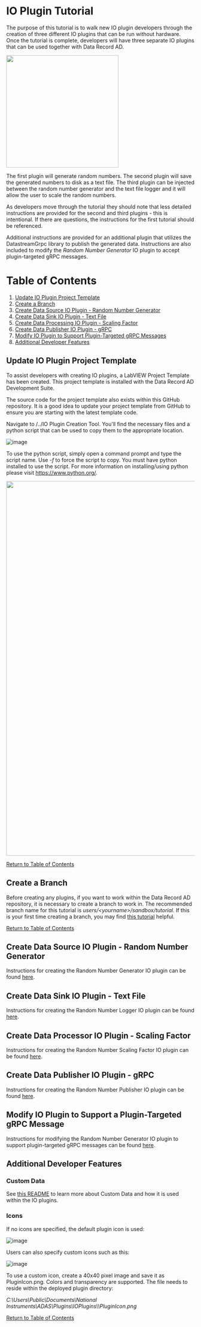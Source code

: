# IO Plugin Tutorial  
The purpose of this tutorial is to walk new IO plugin developers through the creation of three different IO plugins that can be run without hardware.  Once the tutorial is complete, developers will have three separate IO plugins that can be used together with Data Record AD.

<img src="https://user-images.githubusercontent.com/15633959/154979199-e8fb5515-37d2-403d-aa80-6da8e54fdd91.png" width="300">

The first plugin will generate random numbers.  The second plugin will save the generated numbers to disk as a text file.  The third plugin can be injected between the random number generator and the text file logger and it will allow the user to scale the random numbers.

As developers move through the tutorial they should note that less detailed instructions are provided for the second and third plugins - this is intentional.  If there are questions, the instructions for the first tutorial should be referenced.

Additional instructions are provided for an additional plugin that utilizes the DatastreamGrpc library to publish the generated data.  Instructions are also included to modify the _Random Number Generator_ IO plugin to accept plugin-targeted gRPC messages.

# Table of Contents
1. [Update IO Plugin Project Template](./IO%20Plugin%20Tutorial.md#update-io-plugin-project-template)
1. [Create a Branch](./IO%20Plugin%20Tutorial.md#create-a-branch)
1. [Create Data Source IO Plugin - Random Number Generator](./IO%20Plugin%20Tutorial.md#create-data-source-io-plugin---random-number-generator)
1. [Create Data Sink IO Plugin - Text File](./IO%20Plugin%20Tutorial.md#create-data-sink-io-plugin---text-file)
1. [Create Data Processing IO Plugin - Scaling Factor](./IO%20Plugin%20Tutorial.md#create-data-processor-io-plugin---scaling-factor)
1. [Create Data Publisher IO Plugin - gRPC](./IO%20Plugin%20Tutorial.md#create-data-publisher-io-plugin---grpc)
1. [Modify IO Plugin to Support Plugin-Targeted gRPC Messages]([./IO%20Plugin%20Tutorial.md#modify-io-plugin-to-support-a-plugin-targeted-grpc-message)
1. [Additional Developer Features](./IO%20Plugin%20Tutorial.md#additional-developer-features)


## Update IO Plugin Project Template
To assist developers with creating IO plugins, a LabVIEW Project Template has been created.  This project template is installed with the Data Record AD Development Suite.

The source code for the project template also exists within this GitHub repository.  It is a good idea to update your project template from GitHub to ensure you are starting with the latest template code.

Navigate to /../IO Plugin Creation Tool.  You'll find the necessary files and a python script that can be used to copy them to the appropriate location.

![image](https://user-images.githubusercontent.com/15633959/154981043-fc8a9235-24d5-463d-92d9-a583ac46eaac.png)

To use the python script, simply open a command prompt and type the script name.  Use _-f_ to force the script to copy.  You must have python installed to use the script.  For more information on installing/using python please visit https://www.python.org/.

<img src="https://user-images.githubusercontent.com/15633959/154981599-a488b1dd-7108-46d8-b802-3ac69c51abdc.png" width="1000">

[Return to Table of Contents](./IO%20Plugin%20Tutorial.md#table-of-contents)

## Create a Branch
Before creating any plugins, if you want to work within the Data Record AD repository, it is necessary to create a branch to work in.  The recommended branch name for this tutorial is _users/\<yourname>/sandbox/tutorial._  If this is your first time creating a branch, you may find [this tutorial](https://docs.github.com/en/pull-requests/collaborating-with-pull-requests/proposing-changes-to-your-work-with-pull-requests/creating-and-deleting-branches-within-your-repository) helpful.

[Return to Table of Contents](./IO%20Plugin%20Tutorial.md#table-of-contents)

## Create Data Source IO Plugin - Random Number Generator
Instructions for creating the Random Number Generator IO plugin can be found [here](./1%20-%20Random%20Number%20Generator.md#io-plugin-tutorial).

## Create Data Sink IO Plugin - Text File
Instructions for creating the Random Number Logger IO plugin can be found [here]().

## Create Data Processor IO Plugin - Scaling Factor
Instructions for creating the Random Number Scaling Factor IO plugin can be found [here]().

## Create Data Publisher IO Plugin - gRPC 
Instructions for creating the Random Number Publisher IO plugin can be found [here]().

## Modify IO Plugin to Support a Plugin-Targeted gRPC Message
Instructions for modifying the Random Number Generator IO plugin to support plugin-targeted gRPC messages can be found [here]().

## Additional Developer Features
### Custom Data
See [this README](./CustomData#custom-data-types) to learn more about Custom Data and how it is used within the IO plugins.

### Icons
If no icons are specified, the default plugin icon is used:
  
![image](https://user-images.githubusercontent.com/15633959/176736748-6c0fc8fe-0d2c-44e1-9dd0-cf43d901ef09.png)

Users can also specify custom icons such as this:

![image](https://user-images.githubusercontent.com/15633959/176736857-363df4f0-60f5-48d4-bf20-fadfa5c1f82d.png)

To use a custom icon, create a 40x40 pixel image and save it as PluginIcon.png.  Colors and transparency are supported.  The file needs to reside within the deployed plugin directory:
 
 _C:\Users\Public\Documents\National Instruments\ADAS\Plugins\IOPlugins\\<PluginName>\PluginIcon.png_
  
 [Return to Table of Contents](./IO%20Plugin%20Tutorial.md#table-of-contents) 
